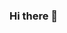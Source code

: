 ### Hi there 👋

<!--
**vairodp/vairodp** is a ✨ _special_ ✨ repository because its `README.md` (this file) appears on your GitHub profile.

![Github stats](https://github-readme-stats.vercel.app/api?username=vairodp&theme=highcontrast&show_icons=true&count_private=true)

![Top Languages Card](https://github-readme-stats.vercel.app/api/top-langs/?username=vairodp)

Here are some ideas to get you started:

- 🔭 I’m currently working on ...
- 🌱 I’m currently learning ...
- 👯 I’m looking to collaborate on ...
- 🤔 I’m looking for help with ...
- 💬 Ask me about ...
- 📫 How to reach me: ...
- 😄 Pronouns: ...
- ⚡ Fun fact: ...
-->
